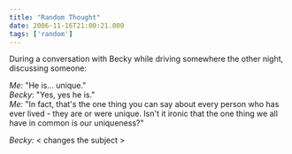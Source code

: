 ```yaml
---
title: "Random Thought"
date: 2006-11-16T21:00:21.000
tags: ['random']
---
```


During a conversation with Becky while driving somewhere the other night, discussing someone:

_Me_: "He is... unique."   
_Becky_: "Yes, yes he is."   
_Me:_ "In fact, that's the one thing you can say about every person who has ever lived - they are or were unique. Isn't it ironic that the one thing we all have in common is our uniqueness?"

_Becky:_ < changes the subject >
